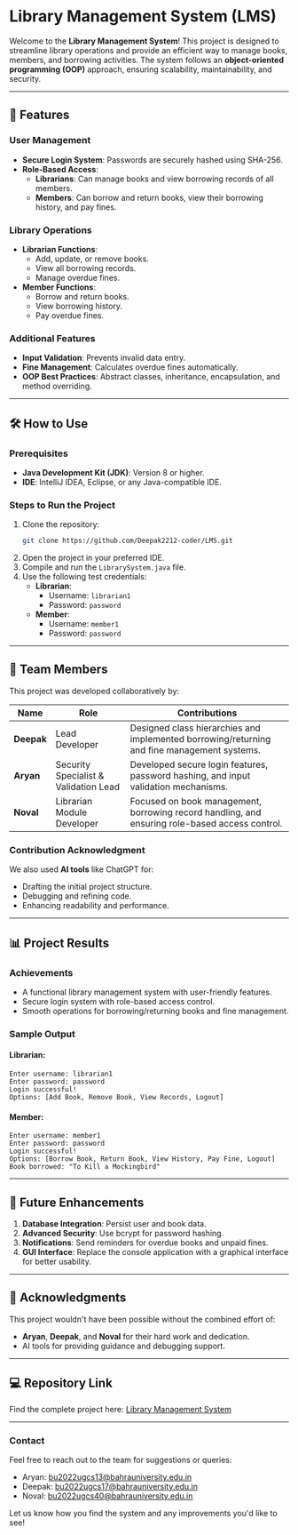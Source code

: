 # Library Management System (LMS)

Welcome to the **Library Management System**! This project is designed to streamline library operations and provide an efficient way to manage books, members, and borrowing activities. The system follows an **object-oriented programming (OOP)** approach, ensuring scalability, maintainability, and security.

---

## 🚀 Features
### User Management
- **Secure Login System**: Passwords are securely hashed using SHA-256.
- **Role-Based Access**:
  - **Librarians**: Can manage books and view borrowing records of all members.
  - **Members**: Can borrow and return books, view their borrowing history, and pay fines.

### Library Operations
- **Librarian Functions**:
  - Add, update, or remove books.
  - View all borrowing records.
  - Manage overdue fines.
- **Member Functions**:
  - Borrow and return books.
  - View borrowing history.
  - Pay overdue fines.

### Additional Features
- **Input Validation**: Prevents invalid data entry.
- **Fine Management**: Calculates overdue fines automatically.
- **OOP Best Practices**: Abstract classes, inheritance, encapsulation, and method overriding.

---

## 🛠️ How to Use
### Prerequisites
- **Java Development Kit (JDK)**: Version 8 or higher.
- **IDE**: IntelliJ IDEA, Eclipse, or any Java-compatible IDE.

### Steps to Run the Project
1. Clone the repository:
   ```bash
   git clone https://github.com/Deepak2212-coder/LMS.git
   ```
2. Open the project in your preferred IDE.
3. Compile and run the `LibrarySystem.java` file.
4. Use the following test credentials:
   - **Librarian**:
     - Username: `librarian1`
     - Password: `password`
   - **Member**:
     - Username: `member1`
     - Password: `password`

---

## 👥 Team Members
This project was developed collaboratively by:

| **Name**   | **Role**                               | **Contributions**                                                                 |
|------------|---------------------------------------|-----------------------------------------------------------------------------------|
| **Deepak**  | Lead Developer                        | Designed class hierarchies and implemented borrowing/returning and fine management systems. |
| **Aryan** | Security Specialist & Validation Lead | Developed secure login features, password hashing, and input validation mechanisms. |
| **Noval**  | Librarian Module Developer            | Focused on book management, borrowing record handling, and ensuring role-based access control. |

### Contribution Acknowledgment
We also used **AI tools** like ChatGPT for:
- Drafting the initial project structure.
- Debugging and refining code.
- Enhancing readability and performance.

---

## 📊 Project Results
### Achievements
- A functional library management system with user-friendly features.
- Secure login system with role-based access control.
- Smooth operations for borrowing/returning books and fine management.

### Sample Output
#### Librarian:
```plaintext
Enter username: librarian1
Enter password: password
Login successful!
Options: [Add Book, Remove Book, View Records, Logout]
```

#### Member:
```plaintext
Enter username: member1
Enter password: password
Login successful!
Options: [Borrow Book, Return Book, View History, Pay Fine, Logout]
Book borrowed: "To Kill a Mockingbird"
```

---

## 📝 Future Enhancements
1. **Database Integration**: Persist user and book data.
2. **Advanced Security**: Use bcrypt for password hashing.
3. **Notifications**: Send reminders for overdue books and unpaid fines.
4. **GUI Interface**: Replace the console application with a graphical interface for better usability.

---

## 🤝 Acknowledgments
This project wouldn't have been possible without the combined effort of:
- **Aryan**, **Deepak**, and **Noval** for their hard work and dedication.
- AI tools for providing guidance and debugging support.

---

## 💻 Repository Link
Find the complete project here: [Library Management System](https://github.com/Deepak2212-coder/LMS.git)  

---

### Contact
Feel free to reach out to the team for suggestions or queries:  
- Aryan: bu2022ugcs13@bahrauniversity.edu.in 
- Deepak: bu2022ugcs17@bahrauniversity.edu.in  
- Noval: bu2022ugcs40@bahrauniversity.edu.in

Let us know how you find the system and any improvements you'd like to see!
